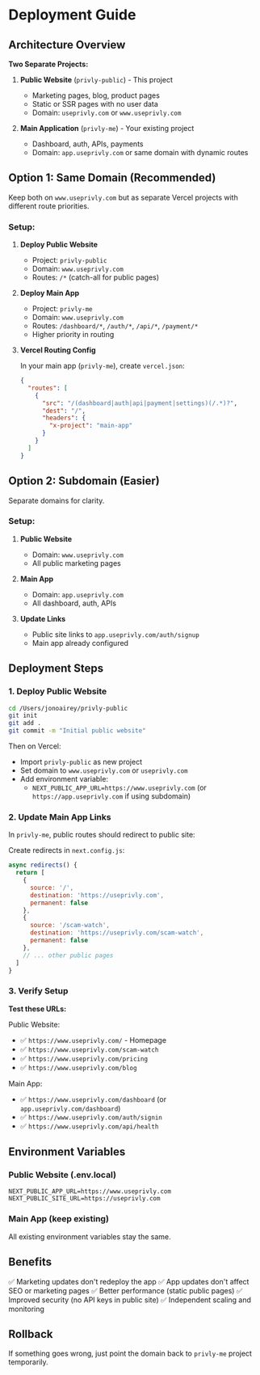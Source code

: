 # Deployment Guide

## Architecture Overview

**Two Separate Projects:**

1. **Public Website** (`privly-public`) - This project
   - Marketing pages, blog, product pages
   - Static or SSR pages with no user data
   - Domain: `useprivly.com` or `www.useprivly.com`

2. **Main Application** (`privly-me`) - Your existing project
   - Dashboard, auth, APIs, payments
   - Domain: `app.useprivly.com` or same domain with dynamic routes

## Option 1: Same Domain (Recommended)

Keep both on `www.useprivly.com` but as separate Vercel projects with different route priorities.

### Setup:

1. **Deploy Public Website**
   - Project: `privly-public`
   - Domain: `www.useprivly.com`
   - Routes: `/*` (catch-all for public pages)

2. **Deploy Main App**
   - Project: `privly-me`
   - Domain: `www.useprivly.com`
   - Routes: `/dashboard/*`, `/auth/*`, `/api/*`, `/payment/*`
   - Higher priority in routing

3. **Vercel Routing Config**

   In your main app (`privly-me`), create `vercel.json`:
   ```json
   {
     "routes": [
       {
         "src": "/(dashboard|auth|api|payment|settings)(/.*)?",
         "dest": "/",
         "headers": {
           "x-project": "main-app"
         }
       }
     ]
   }
   ```

## Option 2: Subdomain (Easier)

Separate domains for clarity.

### Setup:

1. **Public Website**
   - Domain: `www.useprivly.com`
   - All public marketing pages

2. **Main App**
   - Domain: `app.useprivly.com`
   - All dashboard, auth, APIs

3. **Update Links**
   - Public site links to `app.useprivly.com/auth/signup`
   - Main app already configured

## Deployment Steps

### 1. Deploy Public Website

```bash
cd /Users/jonoairey/privly-public
git init
git add .
git commit -m "Initial public website"
```

Then on Vercel:
- Import `privly-public` as new project
- Set domain to `www.useprivly.com` or `useprivly.com`
- Add environment variable:
  - `NEXT_PUBLIC_APP_URL=https://www.useprivly.com` (or `https://app.useprivly.com` if using subdomain)

### 2. Update Main App Links

In `privly-me`, public routes should redirect to public site:

Create redirects in `next.config.js`:
```js
async redirects() {
  return [
    {
      source: '/',
      destination: 'https://useprivly.com',
      permanent: false
    },
    {
      source: '/scam-watch',
      destination: 'https://useprivly.com/scam-watch',
      permanent: false
    },
    // ... other public pages
  ]
}
```

### 3. Verify Setup

**Test these URLs:**

Public Website:
- ✅ `https://www.useprivly.com/` - Homepage
- ✅ `https://www.useprivly.com/scam-watch`
- ✅ `https://www.useprivly.com/pricing`
- ✅ `https://www.useprivly.com/blog`

Main App:
- ✅ `https://www.useprivly.com/dashboard` (or `app.useprivly.com/dashboard`)
- ✅ `https://www.useprivly.com/auth/signin`
- ✅ `https://www.useprivly.com/api/health`

## Environment Variables

### Public Website (.env.local)
```
NEXT_PUBLIC_APP_URL=https://www.useprivly.com
NEXT_PUBLIC_SITE_URL=https://useprivly.com
```

### Main App (keep existing)
All existing environment variables stay the same.

## Benefits

✅ Marketing updates don't redeploy the app
✅ App updates don't affect SEO or marketing pages
✅ Better performance (static public pages)
✅ Improved security (no API keys in public site)
✅ Independent scaling and monitoring

## Rollback

If something goes wrong, just point the domain back to `privly-me` project temporarily.
